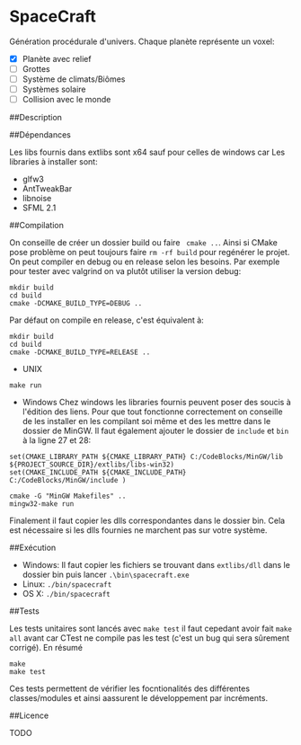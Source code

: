 SpaceCraft
===

Génération procédurale d'univers. Chaque planète représente un voxel:

* [X] Planète avec relief
* [ ] Grottes
* [ ] Système de climats/Biômes
* [ ] Systèmes solaire
* [ ] Collision avec le monde

##Description

##Dépendances

Les libs fournis dans extlibs sont x64 sauf pour celles de windows car 
Les libraries à installer sont:

- glfw3
- AntTweakBar
- libnoise
- SFML 2.1

##Compilation

On conseille de créer un dossier build ou faire ` cmake ..`. Ainsi si CMake pose problème on peut toujours faire `rm -rf build` pour regénérer le projet.
On peut compiler en debug ou en release selon les besoins. Par exemple pour tester avec valgrind on va plutôt utiliser la version debug:

```
mkdir build
cd build
cmake -DCMAKE_BUILD_TYPE=DEBUG ..
```

Par défaut on compile en release, c'est équivalent à:

```
mkdir build
cd build
cmake -DCMAKE_BUILD_TYPE=RELEASE ..
```

- UNIX
```
make run
```
- Windows
Chez windows les libraries fournis peuvent poser des soucis à l'édition des liens. Pour que tout fonctionne correctement on conseille de les installer en les compilant soi même et des les mettre dans le dossier de MinGW. Il faut également ajouter le dossier de `include` et `bin` à la ligne 27 et 28:

```
set(CMAKE_LIBRARY_PATH ${CMAKE_LIBRARY_PATH} C:/CodeBlocks/MinGW/lib ${PROJECT_SOURCE_DIR}/extlibs/libs-win32)
set(CMAKE_INCLUDE_PATH ${CMAKE_INCLUDE_PATH} C:/CodeBlocks/MinGW/include )
```


```
cmake -G "MinGW Makefiles" ..
mingw32-make run
```

Finalement il faut copier les dlls correspondantes dans le dossier bin. Cela est nécessaire si les dlls fournies ne marchent pas sur votre système.

##Exécution

- Windows: Il faut copier les fichiers se trouvant dans `extlibs/dll` dans le dossier bin puis lancer `.\bin\spacecraft.exe`
- Linux: `./bin/spacecraft`
- OS X: `./bin/spacecraft`

##Tests

Les tests unitaires sont lancés avec `make test` il faut cepedant avoir fait `make all` avant car CTest ne compile pas les test (c'est un bug qui sera sûrement corrigé). En résumé

```
make
make test
```

Ces tests permettent de vérifier les focntionalités des différentes classes/modules et ainsi aassurent le développement par incréments.

##Licence

TODO
